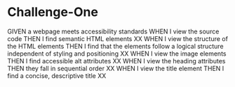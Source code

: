# Challenge-One

GIVEN a webpage meets accessibility standards
WHEN I view the source code 
THEN I find semantic HTML elements XX
WHEN I view the structure of the HTML elements
THEN I find that the elements follow a logical structure independent of styling and positioning  XX
WHEN I view the image elements
THEN I find accessible alt attributes XX
WHEN I view the heading attributes
THEN they fall in sequential order XX
WHEN I view the title element
THEN I find a concise, descriptive title XX
